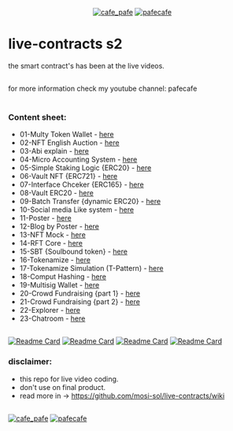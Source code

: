 <p align="center"> 
  <a href="https://twitter.com/cafe_pafe" target="blank"><img src="https://img.shields.io/twitter/follow/cafe_pafe?logo=twitter&style=plastic&labelColor=334455" alt="cafe_pafe" /></a> 
<a href="https://youtube.com/pafecafe" target="blank"><img src="https://img.shields.io/badge/youtube-watch-red/follow/cafe_pafe?logo=youtube&style=plastic&logoColor=red&labelColor=334455" alt="pafecafe" /></a> 
</p>

# live-contracts s2
the smart contract's has been at the live videos.
##
for more information check my youtube channel: pafecafe

#
### Content sheet:

- 01-Multy Token Wallet - [here](https://github.com/mosi-sol/live-contracts-s2/tree/main/01-MultyTokenWallet) 
- 02-NFT English Auction - [here](https://github.com/mosi-sol/live-contracts-s2/tree/main/02-NftEnglishAuction) 
- 03-Abi explain - [here](https://github.com/mosi-sol/live-contracts-s2/tree/main/03-What-is-Abi) 
- 04-Micro Accounting System - [here](https://github.com/mosi-sol/live-contracts-s2/tree/main/04-micro-multy-user-accounting) 
- 05-Simple Staking Logic {ERC20} - [here](https://github.com/mosi-sol/live-contracts-s2/tree/main/05-simple-staking) 
- 06-Vault NFT {ERC721} - [here](https://github.com/mosi-sol/live-contracts-s2/tree/main/06-vault721) 
- 07-Interface Chceker {ERC165} - [here](https://github.com/mosi-sol/live-contracts-s2/tree/main/07-interfaceChceker) 
- 08-Vault ERC20 - [here](https://github.com/mosi-sol/live-contracts-s2/tree/main/08-vault-erc20) 
- 09-Batch Transfer {dynamic ERC20} - [here](https://github.com/mosi-sol/live-contracts-s2/tree/main/09-batch) 
- 10-Social media Like system - [here](https://github.com/mosi-sol/live-contracts-s2/tree/main/10-like-system) 
- 11-Poster - [here](https://github.com/mosi-sol/live-contracts-s2/tree/main/11-Poster) 
- 12-Blog by Poster - [here](https://github.com/mosi-sol/live-contracts-s2/tree/main/12-Blog) 
- 13-NFT Mock - [here](https://github.com/mosi-sol/live-contracts-s2/tree/main/13-NFT-Mock) 
- 14-RFT Core - [here](https://github.com/mosi-sol/live-contracts-s2/tree/main/14-RFT%20Core) 
- 15-SBT {Soulbound token} - [here](https://github.com/mosi-sol/live-contracts-s2/tree/main/15-Soulbound%20Token) 
- 16-Tokenamize - [here](https://github.com/mosi-sol/live-contracts-s2/tree/main/16-Tokenamize%20Asset) 
- 17-Tokenamize Simulation (T-Pattern) - [here](https://github.com/mosi-sol/live-contracts-s2/tree/main/17-Tokenamize%20simulation) 
- 18-Comput Hashing - [here](https://github.com/mosi-sol/live-contracts-s2/tree/main/18-Compute%20Hashing) 
- 19-Multisig Wallet - [here](https://github.com/mosi-sol/live-contracts-s2/tree/main/19-Multisig%20Wallet) 
- 20-Crowd Fundraising {part 1} - [here](https://github.com/mosi-sol/live-contracts-s2/tree/main/20-Crowd%20Fund%20Raising%20-%20part%201)  
- 21-Crowd Fundraising {part 2} - [here](https://github.com/mosi-sol/live-contracts-s2/tree/main/21-Crowd%20Fund%20Raising%20part%202) 
- 22-Explorer - [here](https://github.com/mosi-sol/live-contracts-s2/tree/main/22-Exploring-Example) 
- 23-Chatroom - [here](https://github.com/mosi-sol/live-contracts-s2/tree/main/23-Simple-Socialmedia) 


##

[![Readme Card](https://github-readme-stats.vercel.app/api/pin/?username=mosi-sol&repo=live-contracts)](https://github.com/mosi-sol/live-contracts)
[![Readme Card](https://github-readme-stats.vercel.app/api/pin/?username=mosi-sol&repo=live-contracts-s2)](https://github.com/mosi-sol/live-contracts-s2)
[![Readme Card](https://github-readme-stats.vercel.app/api/pin/?username=mosi-sol&repo=live-contract-s3)](https://github.com/mosi-sol/live-contract-s3)
[![Readme Card](https://github-readme-stats.vercel.app/api/pin/?username=mosi-sol&repo=live-contracts-s4)](https://github.com/mosi-sol/live-contracts-s4)

### disclaimer:

- this repo for live video coding.
- don't use on final product.
- read more in -> https://github.com/mosi-sol/live-contracts/wiki

##
<div>
<span align="left"> 
<a href="https://github.com/mosi-sol/live-contracts-s2" target="blank">
  <img src="https://img.shields.io/badge/License-MIT-blue?style=flat" alt="cafe_pafe" /></a>  
</span>
<span align="center"> 
<a href="https://img.shields.io/twitter/url?url=https%3A%2F%2Fgithub.com%2Fmosi-sol%2Flive-contracts-s2" target="blank"><img src="https://img.shields.io/twitter/url?url=https%3A%2F%2Fgithub.com%2Fmosi-sol%2Flive-contracts-s2" alt="pafecafe" /></a> 
</span>
</div>


